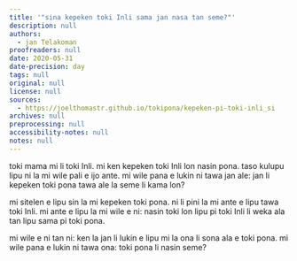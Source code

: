```yaml
---
title: '"sina kepeken toki Inli sama jan nasa tan seme?"'
description: null
authors:
  - jan Telakoman
proofreaders: null
date: 2020-05-31
date-precision: day
tags: null
original: null
license: null
sources:
  - https://joelthomastr.github.io/tokipona/kepeken-pi-toki-inli_si
archives: null
preprocessing: null
accessibility-notes: null
notes: null
---
```


toki mama mi li toki Inli. mi ken kepeken toki Inli lon nasin pona. taso kulupu lipu ni la mi wile pali e ijo ante. mi wile pana e lukin ni tawa jan ale: jan li kepeken toki pona tawa ale la seme li kama lon?

mi sitelen e lipu sin la mi kepeken toki pona. ni li pini la mi ante e lipu tawa toki Inli. mi ante e lipu la mi wile e ni: nasin toki lon lipu pi toki Inli li weka ala tan lipu sama pi toki pona.

mi wile e ni tan ni: ken la jan li lukin e lipu mi la ona li sona ala e toki pona. mi wile pana e lukin ni tawa ona: toki pona li nasin seme?
